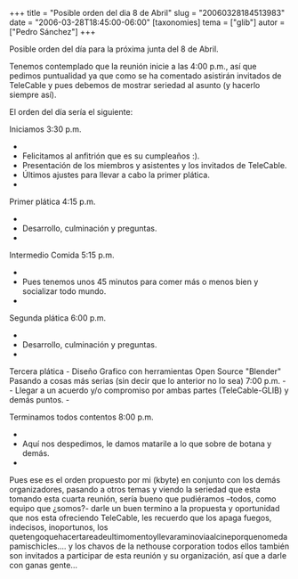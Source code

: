 +++
title = "Posible orden del dia 8 de Abril"
slug = "20060328184513983"
date = "2006-03-28T18:45:00-06:00"
[taxonomies]
tema = ["glib"]
autor = ["Pedro Sánchez"]
+++

Posible orden del día para la próxima junta del 8 de Abril.

Tenemos contemplado que la reunión inicie a las 4:00 p.m., así que
pedimos puntualidad ya que como se ha comentado asistirán invitados de
TeleCable y pues debemos de mostrar seriedad al asunto (y hacerlo
siempre así).

El orden del día sería el siguiente:

<!-- more -->
Iniciamos 3:30 p.m.

-
-   Felicitamos al anfitrión que es su cumpleaños :).
-   Presentación de los miembros y asistentes y los invitados de
    TeleCable.
-   Últimos ajustes para llevar a cabo la primer plática.
-

Primer plática 4:15 p.m.

-
-   Desarrollo, culminación y preguntas.
-

Intermedio Comida 5:15 p.m.

-
-   Pues tenemos unos 45 minutos para comer más o menos bien y
    socializar todo mundo.
-

Segunda plática 6:00 p.m.

-
-   Desarrollo, culminación y preguntas.
-

Tercera plática - Diseño Grafico con herramientas Open Source "Blender"
Pasando a cosas más serias (sin decir que lo anterior no lo sea) 7:00
p.m. - - Llegar a un acuerdo y/o compromiso por ambas partes
(TeleCable-GLIB) y demás puntos. -

Terminamos todos contentos 8:00 p.m.

-
-   Aquí nos despedimos, le damos matarile a lo que sobre de botana y
    demás.
-

Pues ese es el orden propuesto por mi (kbyte) en conjunto con los demás
organizadores, pasando a otros temas y viendo la seriedad que esta
tomando esta cuarta reunión, sería bueno que pudiéramos –todos, como
equipo que ¿somos?- darle un buen termino a la propuesta y oportunidad
que nos esta ofreciendo TeleCable, les recuerdo que los apaga fuegos,
indecisos, inoportunos, los
quetengoquehacertareadeultimomentoyllevaraminoviaalcineporquenomedapamischicles….
y los chavos de la nethouse corporation todos ellos también son
invitados a participar de esta reunión y su organización, así que a
darle con ganas gente…
